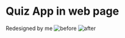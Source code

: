 ﻿# Quiz App in web page
 Redesigned by me
![before](https://user-images.githubusercontent.com/80522648/174618285-8d2f6282-722d-446f-9505-a1faced7cf41.png)
![after](https://user-images.githubusercontent.com/80522648/174618307-50fa06eb-4d2c-4fbe-85aa-2a41cdf6e6b4.png)
